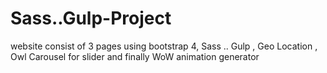 # Sass..Gulp-Project
website consist of 3 pages using bootstrap 4, Sass .. Gulp , Geo Location , Owl Carousel for slider and finally WoW animation generator  

